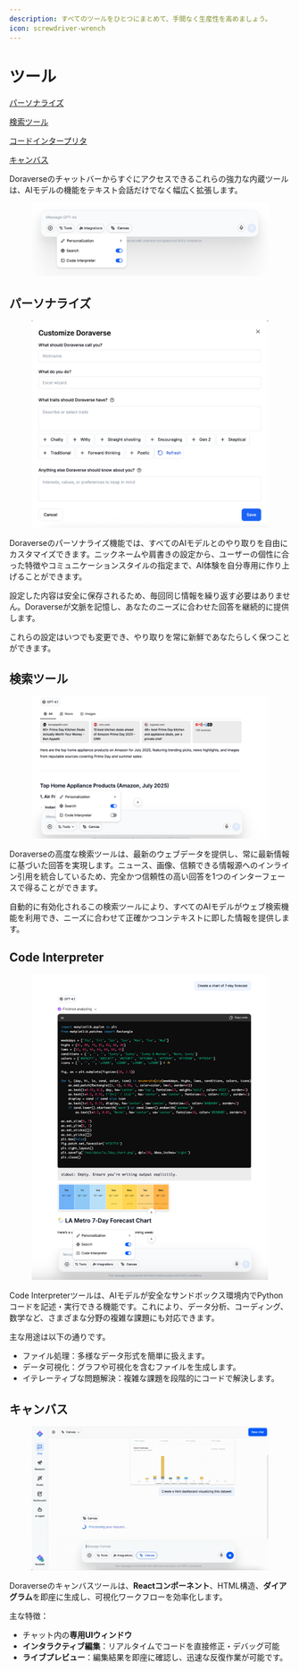 ```yaml
---
description: すべてのツールをひとつにまとめて、手間なく生産性を高めましょう。
icon: screwdriver-wrench
---
```


# ツール

[パーソナライズ](tools.md#personalization)

[検索ツール](tools.md#search-tool)

[コードインタープリタ](tools.md#code-interpreter)

[キャンバス](tools.md#canvas)

Doraverseのチャットバーからすぐにアクセスできるこれらの強力な内蔵ツールは、AIモデルの機能をテキスト会話だけでなく幅広く拡張します。

<figure><img src="../.gitbook/assets/Screenshot 2025-08-15 at 14.09.56.png" alt=""><figcaption></figcaption></figure>

## パーソナライズ

<figure><img src="../.gitbook/assets/Screenshot 2025-08-15 at 14.20.23.png" alt=""><figcaption></figcaption></figure>

Doraverseのパーソナライズ機能では、すべてのAIモデルとのやり取りを自由にカスタマイズできます。ニックネームや肩書きの設定から、ユーザーの個性に合った特徴やコミュニケーションスタイルの指定まで、AI体験を自分専用に作り上げることができます。

設定した内容は安全に保存されるため、毎回同じ情報を繰り返す必要はありません。Doraverseが文脈を記憶し、あなたのニーズに合わせた回答を継続的に提供します。

これらの設定はいつでも変更でき、やり取りを常に新鮮であなたらしく保つことができます。

## 検索ツール

<figure><img src="../.gitbook/assets/Screenshot 2025-08-15 at 14.36.46.png" alt=""><figcaption></figcaption></figure>

Doraverseの高度な検索ツールは、最新のウェブデータを提供し、常に最新情報に基づいた回答を実現します。ニュース、画像、信頼できる情報源へのインライン引用を統合しているため、完全かつ信頼性の高い回答を1つのインターフェースで得ることができます。

自動的に有効化されるこの検索ツールにより、すべてのAIモデルがウェブ検索機能を利用でき、ニーズに合わせて正確かつコンテキストに即した情報を提供します。

## Code Interpreter

<figure><img src="../.gitbook/assets/Code Intepreter.png" alt=""><figcaption></figcaption></figure>

Code Interpreterツールは、AIモデルが安全なサンドボックス環境内でPythonコードを記述・実行できる機能です。これにより、データ分析、コーディング、数学など、さまざまな分野の複雑な課題にも対応できます。

主な用途は以下の通りです。

* ファイル処理：多様なデータ形式を簡単に扱えます。
* データ可視化：グラフや可視化を含むファイルを生成します。
* イテレーティブな問題解決：複雑な課題を段階的にコードで解決します。

## キャンバス

<figure><img src="../.gitbook/assets/Canvas.gif" alt=""><figcaption></figcaption></figure>

Doraverseのキャンバスツールは、**Reactコンポーネント**、HTML構造、**ダイアグラム**を即座に生成し、可視化ワークフローを効率化します。

主な特徴：

* チャット内の**専用UIウィンドウ**
* **インタラクティブ編集**：リアルタイムでコードを直接修正・デバッグ可能
* **ライブプレビュー**：編集結果を即座に確認し、迅速な反復作業が可能です。

